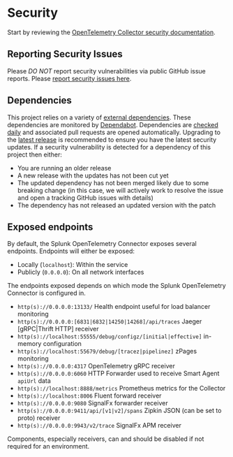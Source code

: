 # Security

Start by reviewing the [OpenTelemetry Collector security
documentation](https://github.com/open-telemetry/opentelemetry-collector/blob/main/docs/security.md).

## Reporting Security Issues

Please *DO NOT* report security vulnerabilities via public GitHub issue
reports. Please [report security issues here](
https://www.splunk.com/en_us/product-security/report.html).

## Dependencies

This project relies on a variety of [external
dependencies](https://github.com/signalfx/splunk-otel-collector/network/dependencies).
These dependencies are monitored by
[Dependabot](https://docs.github.com/en/code-security/supply-chain-security/configuring-dependabot-security-updates).
Dependencies are [checked
daily](https://github.com/signalfx/splunk-otel-collector/blob/main/.github/dependabot.yml)
and associated pull requests are opened automatically. Upgrading to the [latest
release](https://github.com/signalfx/splunk-otel-collector/releases)
is recommended to ensure you have the latest security updates. If a security
vulnerability is detected for a dependency of this project then either:

- You are running an older release
- A new release with the updates has not been cut yet
- The updated dependency has not been merged likely due to some breaking change
  (in this case, we will actively work to resolve the issue and open a tracking GitHub issues with details)
- The dependency has not released an updated version with the patch

## Exposed endpoints

By default, the Splunk OpenTelemetry Connector exposes several endpoints.
Endpoints will either be exposed:

- Locally (`localhost`): Within the service
- Publicly (`0.0.0.0`): On all network interfaces

The endpoints exposed depends on which mode the Splunk OpenTelemetry Connector
is configured in.

- `http(s)://0.0.0.0:13133/` Health endpoint useful for load balancer monitoring
- `http(s)://0.0.0.0:[6831|6832|14250|14268]/api/traces` Jaeger [gRPC|Thrift HTTP] receiver
- `http(s)://localhost:55555/debug/configz/[initial|effective]` in-memory configuration
- `http(s)://localhost:55679/debug/[tracez|pipelinez]` zPages monitoring
- `http(s)://0.0.0.0:4317` OpenTelemetry gRPC receiver
- `http(s)://0.0.0.0:6060` HTTP Forwarder used to receive Smart Agent `apiUrl` data
- `http(s)://localhost:8888/metrics` Prometheus metrics for the Collector
- `http(s)://localhost:8006` Fluent forward receiver
- `http(s)://0.0.0.0:9080` SignalFx forwarder receiver
- `http(s)://0.0.0.0:9411/api/[v1|v2]/spans` Zipkin JSON (can be set to proto) receiver
- `http(s)://0.0.0.0:9943/v2/trace` SignalFx APM receiver

Components, especially receivers, can and should be disabled if not required
for an environment.

